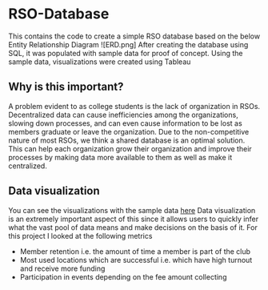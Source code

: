 # RSO-Database
This contains the code to create a simple RSO database based on the below Entity Relationship Diagram
![ERD.png]
After creating the database using SQL, it was populated with sample data for proof of concept.
Using the sample data, visualizations were created using Tableau

## Why is this important?
A problem evident to as college students is the lack of organization in RSOs. Decentralized data can cause inefficiencies among the organizations, slowing down processes, and can even cause information to be lost as members graduate or leave the organization. 
Due to the non-competitive nature of most RSOs, we think a shared database is an optimal solution. This can help each organization grow their organization and improve their processes by making data more available to them as well as make it centralized.

## Data visualization
You can see the visualizations with the sample data [here](https://public.tableau.com/profile/saasha8720#!/vizhome/RSODatabaseVisualization/Story1?publish=yes)
Data visualization is an extremely important aspect of this since it allows users to quickly infer what the vast pool of data means and make decisions on the basis of it. 
For this project I looked at the following metrics
- Member retention i.e. the amount of time a member is part of the club
- Most used locations which are successful i.e. which have high turnout and receive more funding
- Participation in events depending on the fee amount collecting
